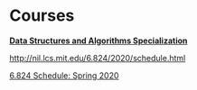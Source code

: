 # Courses

[**Data Structures and Algorithms Specialization**](Courses%2046abef65a12e44b8aef019b1f233ffcc/Data%20Structures%20and%20Algorithms%20Specialization%20fb375dbe10ff40389364fe653ecb92a8.md)

http://nil.lcs.mit.edu/6.824/2020/schedule.html

[6.824 Schedule: Spring 2020](http://nil.lcs.mit.edu/6.824/2020/schedule.html)